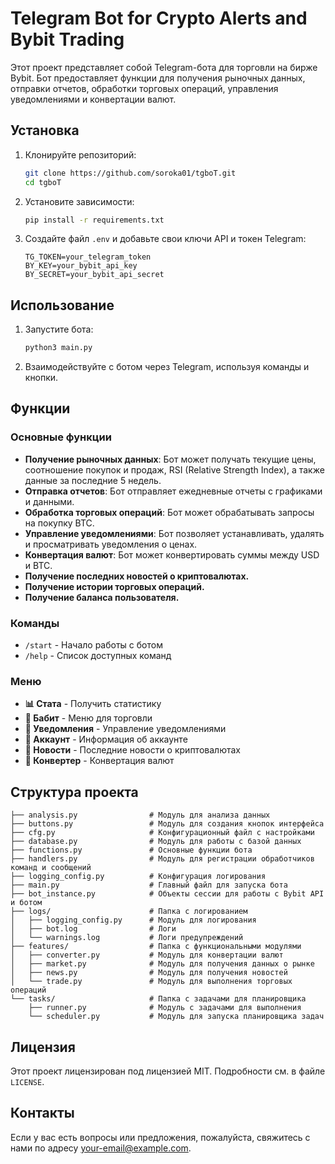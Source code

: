 # Telegram Bot for Crypto Alerts and Bybit Trading

Этот проект представляет собой Telegram-бота для торговли на бирже Bybit. Бот предоставляет функции для получения рыночных данных, отправки отчетов, обработки торговых операций, управления уведомлениями и конвертации валют.

## Установка

1. Клонируйте репозиторий:
    ```bash
    git clone https://github.com/soroka01/tgboT.git
    cd tgboT
    ```

2. Установите зависимости:
    ```bash
    pip install -r requirements.txt
    ```

3. Создайте файл `.env` и добавьте свои ключи API и токен Telegram:
    ```env
    TG_TOKEN=your_telegram_token
    BY_KEY=your_bybit_api_key
    BY_SECRET=your_bybit_api_secret
    ```

## Использование

1. Запустите бота:
    ```bash
    python3 main.py
    ```

2. Взаимодействуйте с ботом через Telegram, используя команды и кнопки.

## Функции

### Основные функции

- **Получение рыночных данных**: Бот может получать текущие цены, соотношение покупок и продаж, RSI (Relative Strength Index), а также данные за последние 5 недель.
- **Отправка отчетов**: Бот отправляет ежедневные отчеты с графиками и данными.
- **Обработка торговых операций**: Бот может обрабатывать запросы на покупку BTC.
- **Управление уведомлениями**: Бот позволяет устанавливать, удалять и просматривать уведомления о ценах.
- **Конвертация валют**: Бот может конвертировать суммы между USD и BTC.
- **Получение последних новостей о криптовалютах.**
- **Получение истории торговых операций.**
- **Получение баланса пользователя.**

### Команды

- `/start` - Начало работы с ботом
- `/help` - Список доступных команд

### Меню

- **📊 Стата** - Получить статистику
- **💸 Бабит** - Меню для торговли
- **🔔 Уведомления** - Управление уведомлениями
- **👤 Аккаунт** - Информация об аккаунте
- **📰 Новости** - Последние новости о криптовалютах
- **💱 Конвертер** - Конвертация валют

## Структура проекта

```
├── analysis.py                # Модуль для анализа данных
├── buttons.py                 # Модуль для создания кнопок интерфейса
├── cfg.py                     # Конфигурационный файл с настройками
├── database.py                # Модуль для работы с базой данных
├── functions.py               # Основные функции бота
├── handlers.py                # Модуль для регистрации обработчиков команд и сообщений
├── logging_config.py          # Конфигурация логирования
├── main.py                    # Главный файл для запуска бота
├── bot_instance.py            # Объекты сессии для работы с Bybit API и ботом
├── logs/                      # Папка с логированием
│   ├── logging_config.py      # Модуль для логирования
│   ├── bot.log                # Логи
│   └── warnings.log           # Логи предупреждений
├── features/                  # Папка с функциональными модулями
│   ├── converter.py           # Модуль для конвертации валют
│   ├── market.py              # Модуль для получения данных о рынке
│   ├── news.py                # Модуль для получения новостей
│   └── trade.py               # Модуль для выполнения торговых операций
└── tasks/                     # Папка с задачами для планировщика
    ├── runner.py              # Модуль с задачами для выполнения
    └── scheduler.py           # Модуль для запуска планировщика задач
```

## Лицензия

Этот проект лицензирован под лицензией MIT. Подробности см. в файле `LICENSE`.

## Контакты

Если у вас есть вопросы или предложения, пожалуйста, свяжитесь с нами по адресу [your-email@example.com](mailto:your-email@example.com).
